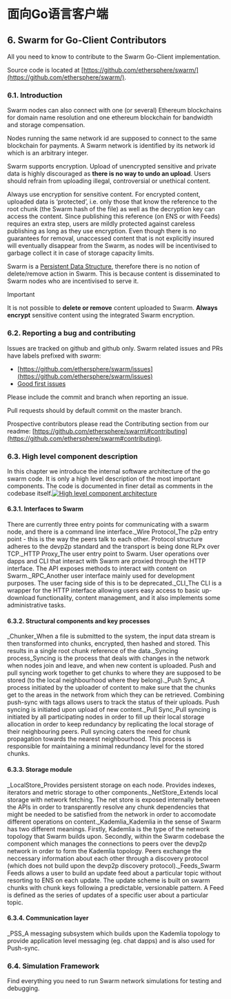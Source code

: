 # 面向Go语言客户端

## 6. Swarm for Go-Client Contributors

All you need to know to contribute to the Swarm Go-Client implementation.

Source code is located at [https://github.com/ethersphere/swarm/](https://github.com/ethersphere/swarm/).

### 6.1. Introduction

Swarm nodes can also connect with one \(or several\) Ethereum blockchains for domain name resolution and one ethereum blockchain for bandwidth and storage compensation.

Nodes running the same network id are supposed to connect to the same blockchain for payments. A Swarm network is identified by its network id which is an arbitrary integer.

Swarm supports encryption. Upload of unencrypted sensitive and private data is highly discouraged as **there is no way to undo an upload**. Users should refrain from uploading illegal, controversial or unethical content.

Always use encryption for sensitive content. For encrypted content, uploaded data is ‘protected’, i.e. only those that know the reference to the root chunk \(the Swarm hash of the file\) as well as the decryption key can access the content. Since publishing this reference \(on ENS or with Feeds\) requires an extra step, users are mildly protected against careless publishing as long as they use encryption. Even though there is no guarantees for removal, unaccessed content that is not explicitly insured will eventually disappear from the Swarm, as nodes will be incentivised to garbage collect it in case of storage capacity limits.

Swarm is a [Persistent Data Structure](https://en.wikipedia.org/wiki/Persistent_data_structure), therefore there is no notion of delete/remove action in Swarm. This is because content is disseminated to Swarm nodes who are incentivised to serve it.

Important

It is not possible to **delete or remove** content uploaded to Swarm. **Always encrypt** sensitive content using the integrated Swarm encryption.

### 6.2. Reporting a bug and contributing

Issues are tracked on github and github only. Swarm related issues and PRs have labels prefixed with _swarm_:

* [https://github.com/ethersphere/swarm/issues](https://github.com/ethersphere/swarm/issues)
* [Good first issues](https://github.com/ethersphere/swarm/issues?utf8=%E2%9C%93&q=is%3Aopen+is%3Aissue+label%3A%22good+first+issue%22)

Please include the commit and branch when reporting an issue.

Pull requests should by default commit on the master branch.

Prospective contributors please read the Contributing section from our readme: [https://github.com/ethersphere/swarm\#contributing](https://github.com/ethersphere/swarm#contributing).

### 6.3. High level component description

In this chapter we introduce the internal software architecture of the go swarm code. It is only a high level description of the most important components. The code is documented in finer detail as comments in the codebase itself.[![High level component architecture](https://swarm-guide.readthedocs.io/en/latest/_images/high-level-components.svg)](https://swarm-guide.readthedocs.io/en/latest/_images/high-level-components.svg)

#### 6.3.1. Interfaces to Swarm

There are currently three entry points for communicating with a swarm node, and there is a command line interface._Wire Protocol_The p2p entry point - this is the way the peers talk to each other. Protocol structure adheres to the devp2p standard and the transport is being done RLPx over TCP._HTTP Proxy_The user entry point to Swarm. User operations over dapps and CLI that interact with Swarm are proxied through the HTTP interface. The API exposes methods to interact with content on Swarm._RPC_Another user interface mainly used for development purposes. The user facing side of this is to be deprecated._CLI_The CLI is a wrapper for the HTTP interface allowing users easy access to basic up-download functionality, content management, and it also implements some administrative tasks.

#### 6.3.2. Structural components and key processes

_Chunker_When a file is submitted to the system, the input data stream is then transformed into chunks, encrypted, then hashed and stored. This results in a single root chunk reference of the data._Syncing process_Syncing is the process that deals with changes in the network when nodes join and leave, and when new content is uploaded. Push and pull syncing work together to get chunks to where they are supposed to be stored \(to the local neighbourhood where they belong\)._Push Sync_A process initiated by the uploader of content to make sure that the chunks get to the areas in the network from which they can be retrieved. Combining push-sync with tags allows users to track the status of their uploads. Push syncing is initiated upon upload of new content._Pull Sync_Pull syncing is initiated by all participating nodes in order to fill up their local storage allocation in order to keep redundancy by replicating the local storage of their neighbouring peers. Pull syncing caters the need for chunk propagation towards the nearest neighbourhood. This process is responsible for maintaining a minimal redundancy level for the stored chunks.

#### 6.3.3. Storage module

_LocalStore_Provides persistent storage on each node. Provides indexes, iterators and metric storage to other components._NetStore_Extends local storage with network fetching. The net store is exposed internally between the APIs in order to transparently resolve any chunk dependencies that might be needed to be satisfied from the network in order to accomodate different operations on content._Kademlia_Kademlia in the sense of Swarm has two different meanings. Firstly, Kademlia is the type of the network topology that Swarm builds upon. Secondly, within the Swarm codebase the component which manages the connections to peers over the devp2p network in order to form the Kademlia topology. Peers exchange the neccessary information about each other through a discovery protocol \(which does not build upon the devp2p discovery protocol\)._Feeds_Swarm Feeds allows a user to build an update feed about a particular topic without resorting to ENS on each update. The update scheme is built on swarm chunks with chunk keys following a predictable, versionable pattern. A Feed is defined as the series of updates of a specific user about a particular topic.

#### 6.3.4. Communication layer

_PSS_A messaging subsystem which builds upon the Kademlia topology to provide application level messaging \(eg. chat dapps\) and is also used for Push-sync.

### 6.4. Simulation Framework

Find everything you need to run Swarm network simulations for testing and debugging.

